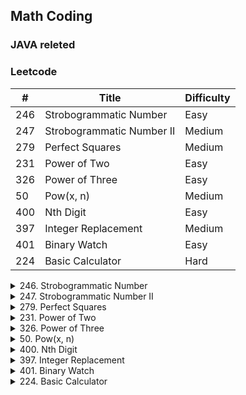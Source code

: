 ## Math Coding

### JAVA releted

### Leetcode

\#| Title|Difficulty
--|--|--
246 |   Strobogrammatic Number  |  Easy
247  |  Strobogrammatic Number II   | Medium
279  |  Perfect Squares  |  Medium
231  |  Power of Two |   Easy
326   | Power of Three   | Easy
50  |  Pow(x, n)  |  Medium
400   | Nth Digit  |  Easy
397   | Integer Replacement    |Medium
401   | Binary Watch  |  Easy
224  |  Basic Calculator   | Hard

<details>
<summary>246. Strobogrammatic Number</summary>

</details>

<details>
<summary>247. Strobogrammatic Number II</summary>

</details>

<details>
<summary>279. Perfect Squares</summary>

</details>

<details>
<summary>231. Power of Two</summary>

</details>
<details>
<summary>326. Power of Three</summary>

</details>
<details>
<summary>50. Pow(x, n)</summary>

</details>

<details>
<summary>400. Nth Digit</summary>

</details>
<details>
<summary>397. Integer Replacement </summary>

</details>
<details>
<summary>401. Binary Watch</summary>

</details>
<details>
<summary>224. Basic Calculator</summary>

</details>
